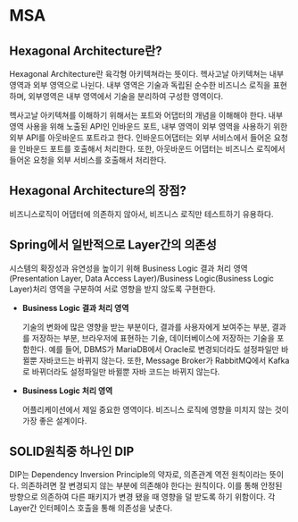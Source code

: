 # MSA

## Hexagonal Architecture란?
Hexagonal Architecture란 육각형 아키텍쳐라는 뜻이다. 헥사고날 아키텍쳐는 내부 영역과 외부 영역으로 나뉜다. 내부 영역은 기술과 독립된 순수한 비즈니스 로직을 표현하며, 외부영역은 내부 영역에서 기술을 분리하여 구성한 영역이다. 

헥사고날 아키텍쳐를 이해하기 위해서는 포트와 어댑터의 개념을 이해해야 한다. 내부 영역 사용을 위해 노출된 API인 인바운드 포트, 내부 영역이 외부 영역을 사용하기 위한 외부 API를 아웃바운드 포트라고 한다. 인바운드어댑터는 외부 서비스에서 들어온 요청을 인바운드 포트를 호출해서 처리한다. 또한, 아웃바운드 어댑터는 비즈니스 로직에서 들어온 요청을 외부 서비스를 호출해서 처리한다.

## Hexagonal Architecture의 장점?
비즈니스로직이 어댑터에 의존하지 않아서, 비즈니스 로직만 테스트하기 유용하다. 

## Spring에서 일반적으로 Layer간의 의존성
시스템의 확장성과 유연성을 높이기 위해 Business Logic 결과 처리 영역(Presentation Layer, Data Access Layer)/Business Logic(Business Logic Layer)처리 영역을 구분하여 서로 영향을 받지 않도록 구현한다.

* **Business Logic 결과 처리 영역**

    기술의 변화에 많은 영향을 받는 부분이다, 결과를 사용자에게 보여주는 부분, 결과를 저장하는 부분, 브라우저에 표현하는 기술, 데이터베이스에 저장하는 기술을 포함한다. 예를 들어, DBMS가 MariaDB에서 Oracle로 변경되더라도 설정파일만 바뀔뿐 자바코드는 바뀌지 않는다. 또한, Message Broker가 RabbitMQ에서 Kafka로 바뀌더라도 설정파일만 바뀔뿐 자바 코드는 바뀌지 않는다. 

* **Business Logic 처리 영역**
    
    어플리케이션에서 제일 중요한 영역이다. 비즈니스 로직에 영향을 미치지 않는 것이 가장 좋은 설계이다. 


## SOLID원칙중 하나인 DIP
DIP는 Dependency Inversion Principle의 약자로, 의존관계 역전 원칙이라는 뜻이다. 의존하려면 잘 변경되지 않는 부분에 의존해야 한다는 원칙이다. 이를 통해 안정된 방향으로 의존하여 다른 패키지가 변경 됐을 때 영향을 덜 받도록 하기 위함이다. 각 Layer간 인터페이스 호출을 통해 의존성을 낮춘다. 
